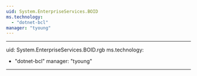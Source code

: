 ```yaml
---
uid: System.EnterpriseServices.BOID
ms.technology: 
  - "dotnet-bcl"
manager: "tyoung"
---
```


---
uid: System.EnterpriseServices.BOID.rgb
ms.technology: 
  - "dotnet-bcl"
manager: "tyoung"
---
